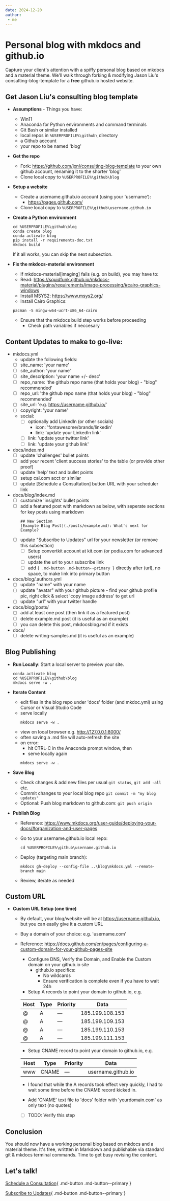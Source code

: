 ```yaml
---
date: 2024-12-20
author:
 - me
---
```


# Personal blog with mkdocs and github.io

Capture your client's attention with a spiffy personal blog based on mkdocs and a material theme. We'll walk through forking & modifying Jason Liu's consulting-blog-template for a **free** github.io hosted website.

<!-- more -->

## Get Jason Liu's consulting blog template

- **Assumptions** - Things you have:
	- Win11 
	- Anaconda for Python environments and command terminals
	- Git Bash or similar installed 
	- local repos in ```%USERPROFILE%\github\``` directory
	- a Github account
	- your repo to be named 'blog'

- **Get the repo**
	- Fork: https://github.com/jxnl/consulting-blog-template to your own github account, renaming it to the shorter 'blog'
	- Clone local copy to ```%USERPROFILE%\github\blog```

- **Setup a website**
	- Create a username.github.io account (using your 'username'): 
		- https://pages.github.com/
	- Clone local copy to ```%USERPROFILE%\github\username.github.io``` 

- **Create a Python environment**
	
	```
	cd %USERPROFILE%\github\blog
	conda create blog
	conda activate blog
	pip install -r requirements-doc.txt
	mkdocs build
	```
	If it all works, you can skip the next subsection.

- **Fix the mkdocs-material environment**
	- If mkdocs-material[imaging] fails (e.g. on build), you may have to:
	- Read: https://squidfunk.github.io/mkdocs-material/plugins/requirements/image-processing/#cairo-graphics-windows
	- Install MSYS2: https://www.msys2.org/
	- Install Cairo Graphics:
	
	```
	pacman -S mingw-w64-ucrt-x86_64-cairo
	```

	- Ensure that the mkdocs build step works before proceeding
		- Check path variables if neccesary

## Content Updates to make to go-live: 
- mkdocs.yml
	- update the following fields:
	- [ ] site_name: 'your name' 
	- [ ] site_author: 'your name' 
	- [ ] site_description: 'your name +/- desc'
	- [ ] repo_name: 'the github repo name (that holds your blog) - "blog" recommended'
	- [ ] repo_url: 'the github repo name (that holds your blog) - "blog" recommended'
	- [ ] site_url: 'e.g. https://username.github.io/'
	- [ ] copyright: 'your name' 
	- social:
		- [ ] optionally add LinkedIn (or other socials)
			- icon: 'fontawesome/brands/linkedin'
			- link: 'update your LinkedIn link'
		- [ ] link: 'update your twitter link'
		- [ ] link: 'update your github link'
- docs/index.md
	- [ ] update 'challenges' bullet points
	- [ ] add your recent 'client success stories' to the table (or provide other proof)
	- [ ] update 'help' text and bullet points
	- [ ] setup cal.com acct or similar
	- [ ] update [Schedule a Consultation] button URL with your scheduler link
- docs/blog/index.md
	- [ ] customize 'insights' bullet points
	- [ ] add a featured post with markdown as below, with seperate sections for key posts using markdown 
		```
		## New Section   
		[Example Blag Post](./posts/example.md): What's next for Example?
		```
	- [ ] update "Subscribe to Updates" url for your newsletter (or remove this subsection)
		- [ ] Setup convertkit account at kit.com (or podia.com for advanced users)
		- [ ] update the url to your subscribe link
		- [ ] add ```{ .md-button .md-button--primary }``` directly after (url), no space, to make link into primary button
- docs/blog/.authors.yml 
	- [ ] update "name" with your name
	- [ ] update "avatar" with your github picture - find your github profile pic, right click & select 'copy image address' to get url
	- [ ] update "url" with your twitter handle
- docs/blog/posts/
	- [ ] add at least one post (then link it as a featured post)
	- [ ] delete example.md post (it is useful as an example)
	- [ ] you can delete this post, mkdocsblog.md if it exists 
- docs/
	- [ ] delete writing-samples.md (it is useful as an example)

## Blog Publishing 

- **Run Locally**: Start a local server to preview your site.
   ```
   conda activate blog
   cd %USERPROFILE%\github\blog
   mkdocs serve -w .
   ```

- **Iterate Content**
	- edit files in the blog repo under 'docs' folder (and mkdoc.yml) using Cursor or Visual Studio Code
	- serve locally 
		```
		mkdocs serve -w .
		``` 
	- view on local browser e.g. http://127.0.0.1:8000/
	- often saving a .md file will auto-refresh the site
	- on error: 
		- hit CTRL-C in the Anaconda prompt window, then
		- serve locally again 
		```
		mkdocs serve -w .
		``` 

- **Save Blog**
	- Check changes & add new files per usual ```git status```, ```git add -all``` etc.
	- Commit changes to your local blog repo ```git commit -m "my blog updates"```
	- Optional: Push blog markdown to github.com: ```git push origin```

- **Publish Blog**
	- Reference: https://www.mkdocs.org/user-guide/deploying-your-docs/#organization-and-user-pages
	- Go to your username.github.io local repo: 

		```
		cd %USERPROFILE%\github\username.github.io
		```

	- Deploy (targeting main branch): 

		```
		mkdocs gh-deploy --config-file ..\blog\mkdocs.yml --remote-branch main
		```
	- Review, iterate as needed

## Custom URL

- **Custom URL Setup (one time)**
	- By default, your blog/website will be at https://username.github.io, but you can easily give it a custom URL
	- Buy a domain of your choice: e.g. 'username.com'
	- Reference: https://docs.github.com/en/pages/configuring-a-custom-domain-for-your-github-pages-site
		- Configure DNS, Verify the Domain, and Enable the Custom domain on your github.io site
			- github.io specifics:
				- No wildcards
				- Ensure verification is complete even if you have to wait 24h
		- Setup A records to point your domain to github.io, e.g.
		
		| Host | Type | Priority | Data |
		|------|------|----------| -----|
		| @ | A | — | 185.199.108.153 |
		| @ | A | — | 185.199.109.153 |
		| @ | A | — | 185.199.110.153 |
		| @ | A | — | 185.199.111.153 |

		- Setup CNAME record to point your domain to github.io, e.g.

		| Host | Type | Priority | Data |
		|------|------|----------| -----|
		| www | CNAME | — | username.github.io |

		- I found that while the A records took effect very quickly, I had to wait some time before the CNAME record kicked in.

		- Add 'CNAME' text file to 'docs' folder with 'yourdomain.com' as only text (no quotes)
		- [ ] TODO: Verify this step

## Conclusion

You should now have a working personal blog based on mkdocs and a material theme. It's free, writtten in Markdown and publishable via standard git & mkdocs terminal commands. Time to get busy revising the content.

## Let's talk!

[Schedule a Consultation](https://cal.com/ksferguson){ .md-button .md-button--primary }


[Subscribe to Updates](https://ksferguson.kit.com/4e9ab54dc9){ .md-button .md-button--primary }


